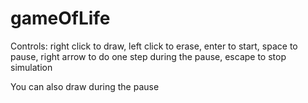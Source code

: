 # gameOfLife
Controls: right click to draw,
          left click to erase,
          enter to start,
          space to pause,
          right arrow to do one step during the pause,
          escape to stop simulation
          
You can also draw during the pause

